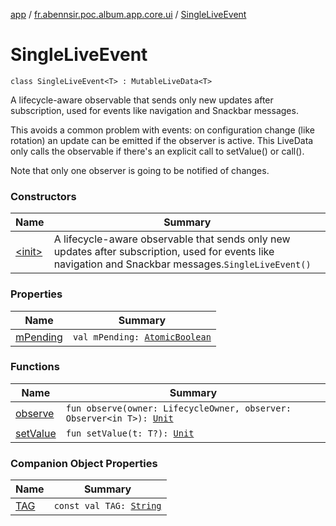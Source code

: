 [app](../../index.md) / [fr.abennsir.poc.album.app.core.ui](../index.md) / [SingleLiveEvent](./index.md)

# SingleLiveEvent

`class SingleLiveEvent<T> : MutableLiveData<T>`

A lifecycle-aware observable that sends only new updates after subscription, used for events like
navigation and Snackbar messages.

This avoids a common problem with events: on configuration change (like rotation) an update
can be emitted if the observer is active. This LiveData only calls the observable if there's an
explicit call to setValue() or call().

Note that only one observer is going to be notified of changes.

### Constructors

| Name | Summary |
|---|---|
| [&lt;init&gt;](-init-.md) | A lifecycle-aware observable that sends only new updates after subscription, used for events like navigation and Snackbar messages.`SingleLiveEvent()` |

### Properties

| Name | Summary |
|---|---|
| [mPending](m-pending.md) | `val mPending: `[`AtomicBoolean`](https://docs.oracle.com/javase/6/docs/api/java/util/concurrent/atomic/AtomicBoolean.html) |

### Functions

| Name | Summary |
|---|---|
| [observe](observe.md) | `fun observe(owner: LifecycleOwner, observer: Observer<in T>): `[`Unit`](https://kotlinlang.org/api/latest/jvm/stdlib/kotlin/-unit/index.html) |
| [setValue](set-value.md) | `fun setValue(t: T?): `[`Unit`](https://kotlinlang.org/api/latest/jvm/stdlib/kotlin/-unit/index.html) |

### Companion Object Properties

| Name | Summary |
|---|---|
| [TAG](-t-a-g.md) | `const val TAG: `[`String`](https://kotlinlang.org/api/latest/jvm/stdlib/kotlin/-string/index.html) |
